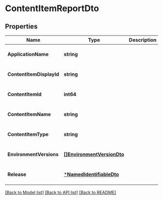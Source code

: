 # ContentItemReportDto

## Properties
Name | Type | Description | Notes
------------ | ------------- | ------------- | -------------
**ApplicationName** | **string** |  | [optional] [default to null]
**ContentItemDisplayId** | **string** |  | [optional] [default to null]
**ContentItemId** | **int64** |  | [optional] [default to null]
**ContentItemName** | **string** |  | [optional] [default to null]
**ContentItemType** | **string** |  | [optional] [default to null]
**EnvironmentVersions** | [**[]EnvironmentVersionDto**](EnvironmentVersionDto.md) |  | [optional] [default to null]
**Release** | [***NamedIdentifiableDto**](NamedIdentifiableDto.md) |  | [optional] [default to null]

[[Back to Model list]](../README.md#documentation-for-models) [[Back to API list]](../README.md#documentation-for-api-endpoints) [[Back to README]](../README.md)


